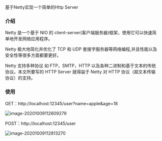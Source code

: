 基于Netty实现一个简单的Http Server



### 介绍
Netty 是一个基于 NIO 的 client-server(客户端服务器)框架，使用它可以快速简单地开发网络应用程序。

Netty 极大地简化并优化了 TCP 和 UDP 套接字服务器等网络编程,并且性能以及安全性等很多方面都要更好。

Netty 支持多种协议 如 FTP，SMTP，HTTP 以及各种二进制和基于文本的传统协议。本文所要写的 HTTP Server 就得益于 Netty 对 HTTP 协议（超文本传输协议）的支持。

### 使用

GET：http://localhost:12345/user?name=apple&age=18

![image-20201009112609279](F:\GithubMy\my\Java-Programming\http-server-netty\pic\image-20201009112609279.png)

POST：http://localhost:12345/user

![image-20201009112813270](F:\GithubMy\my\Java-Programming\http-server-netty\pic\POST.png)